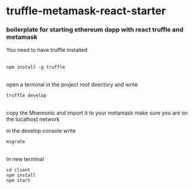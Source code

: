 # truffle-metamask-react-starter
<h3>boilerplate for starting ethereum dapp with react truffle and metamask</h3>
<p>You need to have truffle installed</p><br />
<code>npm install -g truffle</code>
<br /><br />
<p>open a terminal in the project root directory and write</p>
<code>truffle develop</code>
<br /><br />
<p>copy the Mnemonic and import it to your metamask make sure you are on the localhost network</p>
<p>in the develop console write</p>
<code>migrate</code>
<br /><br />
<p>In new terminal</p>
<code>cd client</code><br />
<code>npm install</code><br/ >
<code>npm start</code>
